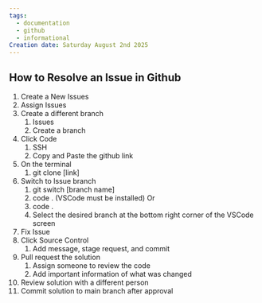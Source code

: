 ```yaml
---
tags:
  - documentation
  - github
  - informational
Creation date: Saturday August 2nd 2025
---
```

## How to Resolve an Issue in Github

1. Create a New Issues
2. Assign Issues
3. Create a different branch
	1. Issues
	2. Create a branch
4. Click Code
	1. SSH
	2. Copy and Paste the github link
5. On the terminal
	1. git clone [link]
6. Switch to Issue branch
	1. git switch [branch name]
	2. code . (VSCode must be installed)
	    Or
	3. code .
	4. Select the desired branch at the bottom right corner of the VSCode screen
7. Fix Issue
8. Click Source Control
	1. Add message, stage request, and commit
9. Pull request the solution
	1. Assign someone to review the code
	2. Add important information of what was changed
10. Review solution with a different person
11. Commit solution to main branch after approval
